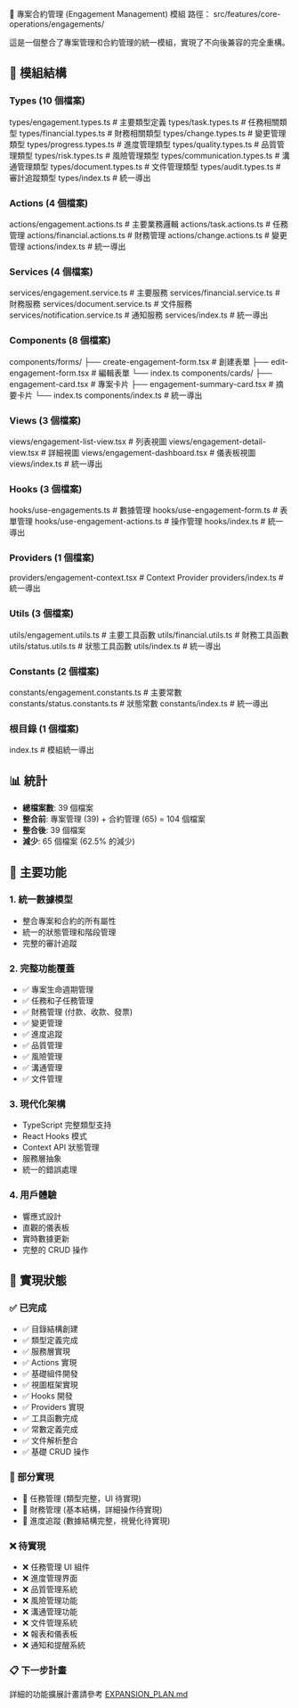 🎯 專案合約管理 (Engagement Management) 模組
路徑： src/features/core-operations/engagements/

這是一個整合了專案管理和合約管理的統一模組，實現了不向後兼容的完全重構。

## 📁 模組結構

### Types (10 個檔案)
types/engagement.types.ts          # 主要類型定義
types/task.types.ts               # 任務相關類型
types/financial.types.ts          # 財務相關類型
types/change.types.ts             # 變更管理類型
types/progress.types.ts           # 進度管理類型
types/quality.types.ts            # 品質管理類型
types/risk.types.ts               # 風險管理類型
types/communication.types.ts      # 溝通管理類型
types/document.types.ts           # 文件管理類型
types/audit.types.ts              # 審計追蹤類型
types/index.ts                    # 統一導出

### Actions (4 個檔案)
actions/engagement.actions.ts     # 主要業務邏輯
actions/task.actions.ts           # 任務管理
actions/financial.actions.ts      # 財務管理
actions/change.actions.ts         # 變更管理
actions/index.ts                  # 統一導出

### Services (4 個檔案)
services/engagement.service.ts    # 主要服務
services/financial.service.ts     # 財務服務
services/document.service.ts      # 文件服務
services/notification.service.ts  # 通知服務
services/index.ts                 # 統一導出

### Components (8 個檔案)
components/forms/
  ├── create-engagement-form.tsx  # 創建表單
  ├── edit-engagement-form.tsx    # 編輯表單
  └── index.ts
components/cards/
  ├── engagement-card.tsx         # 專案卡片
  ├── engagement-summary-card.tsx # 摘要卡片
  └── index.ts
components/index.ts               # 統一導出

### Views (3 個檔案)
views/engagement-list-view.tsx    # 列表視圖
views/engagement-detail-view.tsx  # 詳細視圖
views/engagement-dashboard.tsx    # 儀表板視圖
views/index.ts                    # 統一導出

### Hooks (3 個檔案)
hooks/use-engagements.ts          # 數據管理
hooks/use-engagement-form.ts      # 表單管理
hooks/use-engagement-actions.ts   # 操作管理
hooks/index.ts                    # 統一導出

### Providers (1 個檔案)
providers/engagement-context.tsx  # Context Provider
providers/index.ts                # 統一導出

### Utils (3 個檔案)
utils/engagement.utils.ts         # 主要工具函數
utils/financial.utils.ts          # 財務工具函數
utils/status.utils.ts             # 狀態工具函數
utils/index.ts                    # 統一導出

### Constants (2 個檔案)
constants/engagement.constants.ts # 主要常數
constants/status.constants.ts     # 狀態常數
constants/index.ts                # 統一導出

### 根目錄 (1 個檔案)
index.ts                          # 模組統一導出

## 📊 統計
- **總檔案數**: 39 個檔案
- **整合前**: 專案管理 (39) + 合約管理 (65) = 104 個檔案
- **整合後**: 39 個檔案
- **減少**: 65 個檔案 (62.5% 的減少)

## 🚀 主要功能

### 1. 統一數據模型
- 整合專案和合約的所有屬性
- 統一的狀態管理和階段管理
- 完整的審計追蹤

### 2. 完整功能覆蓋
- ✅ 專案生命週期管理
- ✅ 任務和子任務管理
- ✅ 財務管理 (付款、收款、發票)
- ✅ 變更管理
- ✅ 進度追蹤
- ✅ 品質管理
- ✅ 風險管理
- ✅ 溝通管理
- ✅ 文件管理

### 3. 現代化架構
- TypeScript 完整類型支持
- React Hooks 模式
- Context API 狀態管理
- 服務層抽象
- 統一的錯誤處理

### 4. 用戶體驗
- 響應式設計
- 直觀的儀表板
- 實時數據更新
- 完整的 CRUD 操作

## 🔄 實現狀態

### ✅ 已完成
- ✅ 目錄結構創建
- ✅ 類型定義完成
- ✅ 服務層實現
- ✅ Actions 實現
- ✅ 基礎組件開發
- ✅ 視圖框架實現
- ✅ Hooks 開發
- ✅ Providers 實現
- ✅ 工具函數完成
- ✅ 常數定義完成
- ✅ 文件解析整合
- ✅ 基礎 CRUD 操作

### 🔄 部分實現
- 🔄 任務管理 (類型完整，UI 待實現)
- 🔄 財務管理 (基本結構，詳細操作待實現)
- 🔄 進度追蹤 (數據結構完整，視覺化待實現)

### ❌ 待實現
- ❌ 任務管理 UI 組件
- ❌ 進度管理界面
- ❌ 品質管理系統
- ❌ 風險管理功能
- ❌ 溝通管理功能
- ❌ 文件管理系統
- ❌ 報表和儀表板
- ❌ 通知和提醒系統

### 📋 下一步計畫
詳細的功能擴展計畫請參考 [EXPANSION_PLAN.md](./EXPANSION_PLAN.md)